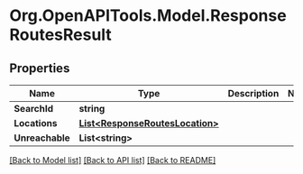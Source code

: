 # Org.OpenAPITools.Model.ResponseRoutesResult
## Properties

Name | Type | Description | Notes
------------ | ------------- | ------------- | -------------
**SearchId** | **string** |  | 
**Locations** | [**List&lt;ResponseRoutesLocation&gt;**](ResponseRoutesLocation.md) |  | 
**Unreachable** | **List&lt;string&gt;** |  | 

[[Back to Model list]](../README.md#documentation-for-models) [[Back to API list]](../README.md#documentation-for-api-endpoints) [[Back to README]](../README.md)

